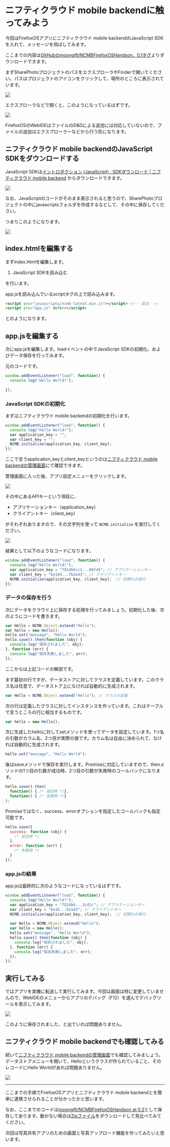 # ニフティクラウド mobile backendに触ってみよう

今回はFirefoxOSアプリにニフティクラウド mobile backendのJavaScript SDKを入れて、メッセージを飛ばしてみます。

ここまでの内容は[GitHubのmoongift/NCMBFirefoxOSHandson、0.1タグ](https://github.com/moongift/NCMBFirefoxOSHandson/archive/0.1.zip)よりダウンロードできます。

まずSharePhotoプロジェクトのパスをエクスプローラやFinderで開いてください。パスはプロジェクトのアイコンをクリックして、場所のところに表示されています。

![](images/project-path.png)

エクスプローラなどで開くと、このようになっているはずです。

![](images/project-files.png)

FirefoxOSのWebIDEはファイルのD&Dによる追加には対応していないので、ファイルの追加はエクスプローラーなどから行う形になります。

## ニフティクラウド mobile backendのJavaScript SDKをダウンロードする

JavaScript SDKは[イントロダクション (JavaScript) : SDKダウンロード | ニフティクラウド mobile backend](http://mb.cloud.nifty.com/doc/current/introduction/sdkdownload_javascript.html) からダウンロードできます。

![](images/download-javascript.png)

なお、JavaScriptのコードがそのまま表示されると思うので、SharePhotoプロジェクトの中にjavascriptsフォルダを作成するなどして、その中に保存してください。

つまりこのようになります。

![](images/sdk-downloaded.png)

## index.htmlを編集する

まずindex.htmlを編集します。

1. JavaScript SDKを読み込む

を行います。

app.jsを読み込んでいるscriptタグの上で読み込みます。

```html
<script src="javascripts/ncmb-latest.min.js"></script> <!-- 追加 -->
<script src="app.js" defer></script>
```

とのようになります。

## app.jsを編集する

次にapp.jsを編集します。loadイベントの中でJavaScript SDKの初期化、およびデータ保存を行ってみます。

元のコードです。

```javascript
window.addEventListener("load", function() {
  console.log("Hello World!");
  
});
```

### JavaScript SDKの初期化

まずはニフティクラウド mobile backendの初期化を行います。

```javascript
window.addEventListener("load", function() {
  console.log("Hello World!");
  var application_key = "";
  var client_key = "";
  NCMB.initialize(application_key, client_key);  
});
```

ここで言うapplication_keyとclient_keyというのは[ニフティクラウド mobile backendの管理画面](http://console.mb.cloud.nifty.com/)にて確認できます。

管理画面に入った後、アプリ設定メニューをクリックします。

![](images/ncmb-dashboard.png)

その中にあるAPIキーという項目に、

- アプリケーションキー（application_key）
- クライアントキー（client_key）

がそれぞれありますので、その文字列を使って `NCMB.initialize` を実行してください。

![](images/ncmb-app-setting.png)

結果として以下のようなコードになります。

```javascript
window.addEventListener("load", function() {
  console.log("Hello World!");
  var application_key = "f814b6cc1...68f48"; // アプリケーションキー
  var client_key = "be16d...fb2a43"; // クライアントキー
  NCMB.initialize(application_key, client_key);  // 初期化の実行
});
```

### データの保存を行う

次にデータをクラウド上に保存する処理を行ってみましょう。初期化した後、次のようにコードを書きます。

```javascript
var Hello = NCMB.Object.extend("Hello");
var hello = new Hello();
hello.set("message", "Hello World");
hello.save().then(function (obj) {
  console.log("保存されました", obj);}, function (err) {
  console.log("保存失敗しました", err);});
```

ここからは上記コードの解説です。

まず最初の行ですが、データストアに対してクラスを定義しています。このクラス名は任意で、データストア上になければ自動的に生成されます。

```javascript
var Hello = NCMB.Object.extend("Hello"); // クラスの定義
```

次の行は定義したクラスに対してインスタンスを作っています。これはテーブルで言うところの行に相当するものです。

```javascript
var hello = new Hello();
```

次に生成したhelloに対してsetメソッドを使ってデータを設定しています。1つ名の引数がカラム名、2つ目が実際の値です。カラム名は自由に決められて、なければ自動的に生成されます。

```javascript
hello.set("message", "Hello World");
```

後はsaveメソッドで保存を実行します。Promiseに対応していますので、thenメソッドの1つ目の引数が成功時、2つ目の引数が失敗時のコールバックになります。

```javascript
hello.save().then(
  function() { /* 成功時 */}, 
  function() { /* 失敗時 */}
);
```

Promiseではなく、success、errorオプションを指定したコールバックも指定可能です。

```javascript
hello.save({
  success: function (obj) {
  	/* 成功時 */  },
  error: function (err) {
  	/* 失敗時 */  }
});
```

### app.jsの結果

app.jsは最終的に次のようなコードになっているはずです。

```javascript
window.addEventListener("load", function() {
  console.log("Hello World!");
  var application_key = "f814b6...3cd1c"; // アプリケーションキー
  var client_key = "be16...b2a43"; // クライアントキー
  NCMB.initialize(application_key, client_key);  // 初期化の実行  
  
  var Hello = NCMB.Object.extend("Hello");
  var hello = new Hello();
  hello.set("message", "Hello World");
  hello.save().then(function (obj) {
    console.log("保存されました", obj);
  }, function (err) {
    console.log("保存失敗しました", err);
  });
});
```

## 実行してみる

ではアプリを実機に転送して実行してみます。今回は画面は特に変更していませんので、WebIDEのメニューからアプリのデバッグ（F12）を選んでデバッグツールを表示してみます。

![](images/webide-debug.png)

このように保存されました、と出ていれば問題ありません。

## ニフティクラウド mobile backendでも確認してみる

続いて[ニフティクラウド mobile backendの管理画面](https://console.mb.cloud.nifty.com/)でも確認してみましょう。データストアメニューを開いて、Helloというクラスが作られていること、そのレコードにHello Worldがあれば問題ありません。

![](images/ncmb-datastore.png)

----

ここまでの手順でFirefoxOSアプリとニフティクラウド mobile backendとを簡単に連携させられることが分かったかと思います。

なお、ここまでのコードは[moongift/NCMBFirefoxOSHandson at 0.2](https://github.com/moongift/NCMBFirefoxOSHandson/tree/0.2)として保存してあります。動かない場合は[Zipファイル](https://github.com/moongift/NCMBFirefoxOSHandson/archive/0.2.zip)をダウンロードして見比べてみてください。

次回は写真共有アプリのための画面と写真アップロード機能を作ってみたいと思います。


